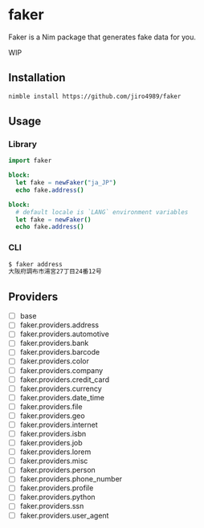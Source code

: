 # faker

Faker is a Nim package that generates fake data for you.

WIP

## Installation

```bash
nimble install https://github.com/jiro4989/faker
```

## Usage

### Library

```nim
import faker

block:
  let fake = newFaker("ja_JP")
  echo fake.address()

block:
  # default locale is `LANG` environment variables
  let fake = newFaker()
  echo fake.address()
```

### CLI

```bash
$ faker address
大阪府調布市湯宮27丁目24番12号
```

## Providers

- [ ] base
- [ ] faker.providers.address
- [ ] faker.providers.automotive
- [ ] faker.providers.bank
- [ ] faker.providers.barcode
- [ ] faker.providers.color
- [ ] faker.providers.company
- [ ] faker.providers.credit_card
- [ ] faker.providers.currency
- [ ] faker.providers.date_time
- [ ] faker.providers.file
- [ ] faker.providers.geo
- [ ] faker.providers.internet
- [ ] faker.providers.isbn
- [ ] faker.providers.job
- [ ] faker.providers.lorem
- [ ] faker.providers.misc
- [ ] faker.providers.person
- [ ] faker.providers.phone_number
- [ ] faker.providers.profile
- [ ] faker.providers.python
- [ ] faker.providers.ssn
- [ ] faker.providers.user_agent
